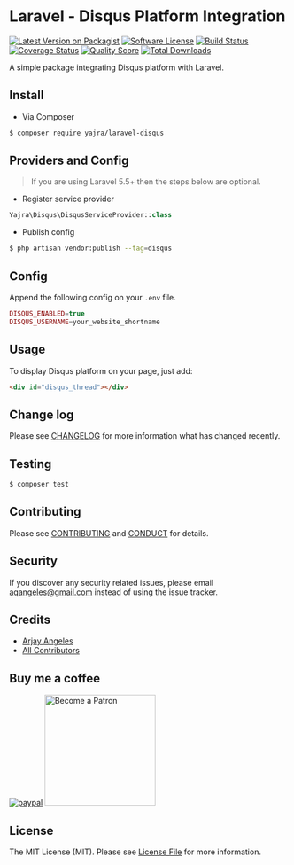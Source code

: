 # Laravel - Disqus Platform Integration

[![Latest Version on Packagist][ico-version]][link-packagist]
[![Software License][ico-license]](LICENSE.md)
[![Build Status][ico-travis]][link-travis]
[![Coverage Status][ico-scrutinizer]][link-scrutinizer]
[![Quality Score][ico-code-quality]][link-code-quality]
[![Total Downloads][ico-downloads]][link-downloads]

A simple package integrating Disqus platform with Laravel.

## Install

- Via Composer
``` bash
$ composer require yajra/laravel-disqus
```

## Providers and Config
> If you are using Laravel 5.5+ then the steps below are optional.

- Register service provider
```php
Yajra\Disqus\DisqusServiceProvider::class
```

- Publish config
```bash
$ php artisan vendor:publish --tag=disqus
```

## Config
Append the following config on your `.env` file.

``` php
DISQUS_ENABLED=true
DISQUS_USERNAME=your_website_shortname
```

## Usage
To display Disqus platform on your page, just add:
```html
<div id="disqus_thread"></div>
```

## Change log

Please see [CHANGELOG](CHANGELOG.md) for more information what has changed recently.

## Testing

``` bash
$ composer test
```

## Contributing

Please see [CONTRIBUTING](CONTRIBUTING.md) and [CONDUCT](CONDUCT.md) for details.

## Security

If you discover any security related issues, please email aqangeles@gmail.com instead of using the issue tracker.

## Credits

- [Arjay Angeles][link-author]
- [All Contributors][link-contributors]

## Buy me a coffee

[![paypal](https://www.paypalobjects.com/en_US/i/btn/btn_donateCC_LG.gif)](https://www.paypal.me/yajra)
<a href='https://www.patreon.com/bePatron?u=4521203'><img alt='Become a Patron' src='https://s3.amazonaws.com/patreon_public_assets/toolbox/patreon.png' border='0' width='200px' ></a>

## License

The MIT License (MIT). Please see [License File](LICENSE.md) for more information.

[ico-version]: https://img.shields.io/packagist/v/yajra/laravel-disqus.svg?style=flat-square
[ico-license]: https://img.shields.io/badge/license-MIT-brightgreen.svg?style=flat-square
[ico-travis]: https://img.shields.io/travis/yajra/laravel-disqus/master.svg?style=flat-square
[ico-scrutinizer]: https://img.shields.io/scrutinizer/coverage/g/yajra/laravel-disqus.svg?style=flat-square
[ico-code-quality]: https://img.shields.io/scrutinizer/g/yajra/laravel-disqus.svg?style=flat-square
[ico-downloads]: https://img.shields.io/packagist/dt/yajra/laravel-disqus.svg?style=flat-square

[link-packagist]: https://packagist.org/packages/yajra/laravel-disqus
[link-travis]: https://travis-ci.org/yajra/laravel-disqus
[link-scrutinizer]: https://scrutinizer-ci.com/g/yajra/laravel-disqus/code-structure
[link-code-quality]: https://scrutinizer-ci.com/g/yajra/laravel-disqus
[link-downloads]: https://packagist.org/packages/yajra/laravel-disqus
[link-author]: https://github.com/yajra
[link-contributors]: ../../contributors
